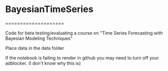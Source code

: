 # BayesianTimeSeries
====================

Code for beta testing/evaluating a course on "Time Series Forecasting with Bayesian Modeling Techniques"  

Place data in the data folder  

If the notebook is failing to render in github you may need to turn off your adblocker. (I don't know why this is)